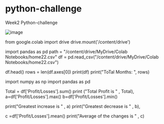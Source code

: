 # python-challenge
Week2 Python-challenge

![image](https://encrypted-tbn0.gstatic.com/images?q=tbn:ANd9GcRyk4Nz-eabxVLVrrvEh0yt4wHqHK7ciQBIH7yY4dwLrg&s)


from google.colab import drive
drive.mount('/content/drive')

import pandas as pd
path = "/content/drive/MyDrive/Colab Notebooks/home22.csv"
df = pd.read_csv("/content/drive/MyDrive/Colab Notebooks/home22.csv") 


df.head()
rows = len(df.axes[0])
print(df)
print("ToTal Months: ", rows)

import numpy as np
import pandas as pd




Total = df['Profit/Losses'].sum()
print ("Total Profit is " , Total),
a=df['Profit/Losses'].max()
b=df['Profit/Losses'].min()

print("Greatest increase is " , a)
print("Greatest decrease is " , b),

c =df['Profit/Losses'].mean()
print("Average of the changes is " , c)
